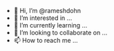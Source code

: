 - 👋 Hi, I’m @rameshdohn
- 👀 I’m interested in ...
- 🌱 I’m currently learning ...
- 💞️ I’m looking to collaborate on ...
- 📫 How to reach me ...

<!---
rameshdohn/rameshdohn is a ✨ special ✨ repository because its `README.md` (this file) appears on your GitHub profile.
You can click the Preview link to take a look at your changes.
--->
